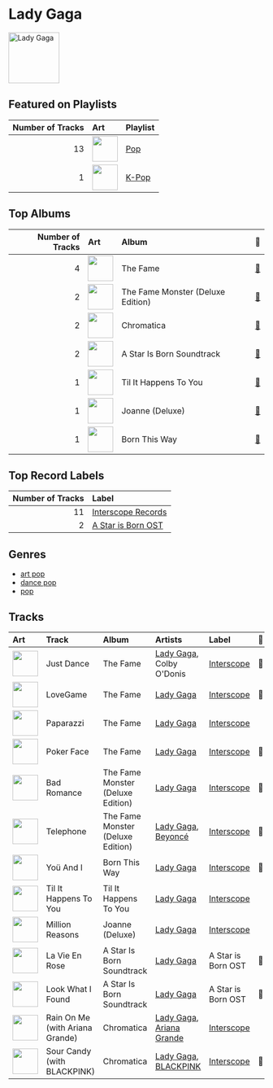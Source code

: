 
# Lady Gaga


<img src="https://i.scdn.co/image/ab6761610000e5ebc8d3d98a1bccbe71393dbfbf" alt="Lady Gaga" width="100" />

## Featured on Playlists
|   Number of Tracks | Art                                                                                                                                                                                                                         | Playlist                       |
|-------------------:|:----------------------------------------------------------------------------------------------------------------------------------------------------------------------------------------------------------------------------|:-------------------------------|
|                 13 | <img src="https://mosaic.scdn.co/640/ab67616d0000b27341aa6776dc15fbd71a2b4557ab67616d0000b273488df3d22b1f5c0ea15b686aab67616d0000b2739b9a3105ad4ffb91ad2e2798ab67616d0000b273d6ec808748fa5b0c2d3a6618" alt="" width="50" /> | [Pop](../playlists/pop.md)     |
|                  1 | <img src="https://mosaic.scdn.co/640/ab67616d0000b273505190077497c230422f2934ab67616d0000b2737dd8f95320e8ef08aa121dfeab67616d0000b2738164cd1a2e03b7ca2db9ff5eab67616d0000b273f7da7c0f322b7a1c95190d92" alt="" width="50" /> | [K-Pop](../playlists/k_pop.md) |
## Top Albums

|   Number of Tracks | Art                                                                                              | Album                             | 🔗                                                          |
|-------------------:|:-------------------------------------------------------------------------------------------------|:----------------------------------|:-----------------------------------------------------------|
|                  4 | <img src="https://i.scdn.co/image/ab67616d0000b273631810af03785dbad83f5c81" alt="" width="50" /> | The Fame                          | [🔗](https://open.spotify.com/album/1jpUMnKpRlng1OJN7LJauV) |
|                  2 | <img src="https://i.scdn.co/image/ab67616d0000b2735c9890c0456a3719eeecd8aa" alt="" width="50" /> | The Fame Monster (Deluxe Edition) | [🔗](https://open.spotify.com/album/6rePArBMb5nLWEaY9aQqL4) |
|                  2 | <img src="https://i.scdn.co/image/ab67616d0000b2736040effba89b9b00a6f6743a" alt="" width="50" /> | Chromatica                        | [🔗](https://open.spotify.com/album/05c49JgPmL4Uz2ZeqRx5SP) |
|                  2 | <img src="https://i.scdn.co/image/ab67616d0000b273e2d156fdc691f57900134342" alt="" width="50" /> | A Star Is Born Soundtrack         | [🔗](https://open.spotify.com/album/4sLtOBOzn4s3GDUv3c5oJD) |
|                  1 | <img src="https://i.scdn.co/image/ab67616d0000b273969438a8091085c2472a0766" alt="" width="50" /> | Til It Happens To You             | [🔗](https://open.spotify.com/album/00qjYaNSNpQCZHhCpAlH60) |
|                  1 | <img src="https://i.scdn.co/image/ab67616d0000b2738093238ec0c71ef7c95c8fb1" alt="" width="50" /> | Joanne (Deluxe)                   | [🔗](https://open.spotify.com/album/2ZUwFxlWo0gwTsvZ6L4Meh) |
|                  1 | <img src="https://i.scdn.co/image/ab67616d0000b2734ba15b951a5cff36133ca5bd" alt="" width="50" /> | Born This Way                     | [🔗](https://open.spotify.com/album/2KkMVsxymoNR7hRmBcMttd) |

## Top Record Labels

|   Number of Tracks | Label                                                 |
|-------------------:|:------------------------------------------------------|
|                 11 | [Interscope Records](../labels/interscope_records.md) |
|                  2 | [A Star is Born OST](../labels/a_star_is_born_ost.md) |

## Genres

- [art pop](../genres/art_pop.md)
- [dance pop](../genres/dance_pop.md)
- [pop](../genres/pop.md)

## Tracks

| Art                                                                                              | Track                           | Album                             | Artists                                                      | Label                                         | 💚   | 🔗                                                          |
|:-------------------------------------------------------------------------------------------------|:--------------------------------|:----------------------------------|:-------------------------------------------------------------|:----------------------------------------------|:----|:-----------------------------------------------------------|
| <img src="https://i.scdn.co/image/ab67616d0000b273631810af03785dbad83f5c81" alt="" width="50" /> | Just Dance                      | The Fame                          | [Lady Gaga](lady_gaga.md), Colby O'Donis                     | [Interscope](../labels/interscope_records.md) | 💚   | [🔗](https://open.spotify.com/track/2x7MyWybabEz6Y6wvHuwGE) |
| <img src="https://i.scdn.co/image/ab67616d0000b273631810af03785dbad83f5c81" alt="" width="50" /> | LoveGame                        | The Fame                          | [Lady Gaga](lady_gaga.md)                                    | [Interscope](../labels/interscope_records.md) | 💚   | [🔗](https://open.spotify.com/track/0TcJ7QWpggdSg8t0fHThHm) |
| <img src="https://i.scdn.co/image/ab67616d0000b273631810af03785dbad83f5c81" alt="" width="50" /> | Paparazzi                       | The Fame                          | [Lady Gaga](lady_gaga.md)                                    | [Interscope](../labels/interscope_records.md) |     | [🔗](https://open.spotify.com/track/7Hqig8kp32q2Ire3ECQvWM) |
| <img src="https://i.scdn.co/image/ab67616d0000b273631810af03785dbad83f5c81" alt="" width="50" /> | Poker Face                      | The Fame                          | [Lady Gaga](lady_gaga.md)                                    | [Interscope](../labels/interscope_records.md) | 💚   | [🔗](https://open.spotify.com/track/5R8dQOPq8haW94K7mgERlO) |
| <img src="https://i.scdn.co/image/ab67616d0000b2735c9890c0456a3719eeecd8aa" alt="" width="50" /> | Bad Romance                     | The Fame Monster (Deluxe Edition) | [Lady Gaga](lady_gaga.md)                                    | [Interscope](../labels/interscope_records.md) | 💚   | [🔗](https://open.spotify.com/track/0SiywuOBRcynK0uKGWdCnn) |
| <img src="https://i.scdn.co/image/ab67616d0000b2735c9890c0456a3719eeecd8aa" alt="" width="50" /> | Telephone                       | The Fame Monster (Deluxe Edition) | [Lady Gaga](lady_gaga.md), [Beyoncé](beyonc_.md)             | [Interscope](../labels/interscope_records.md) | 💚   | [🔗](https://open.spotify.com/track/4TCL0qqKyqsMZml0G3M9IM) |
| <img src="https://i.scdn.co/image/ab67616d0000b2734ba15b951a5cff36133ca5bd" alt="" width="50" /> | Yoü And I                       | Born This Way                     | [Lady Gaga](lady_gaga.md)                                    | [Interscope](../labels/interscope_records.md) | 💚   | [🔗](https://open.spotify.com/track/6rkAY9rk1NTFB94QxG3LJR) |
| <img src="https://i.scdn.co/image/ab67616d0000b273969438a8091085c2472a0766" alt="" width="50" /> | Til It Happens To You           | Til It Happens To You             | [Lady Gaga](lady_gaga.md)                                    | [Interscope](../labels/interscope_records.md) |     | [🔗](https://open.spotify.com/track/0bCCGLHflR08UVA6oJJc8I) |
| <img src="https://i.scdn.co/image/ab67616d0000b2738093238ec0c71ef7c95c8fb1" alt="" width="50" /> | Million Reasons                 | Joanne (Deluxe)                   | [Lady Gaga](lady_gaga.md)                                    | [Interscope](../labels/interscope_records.md) |     | [🔗](https://open.spotify.com/track/7dZ1Odmx9jWIweQSatnRqo) |
| <img src="https://i.scdn.co/image/ab67616d0000b273e2d156fdc691f57900134342" alt="" width="50" /> | La Vie En Rose                  | A Star Is Born Soundtrack         | [Lady Gaga](lady_gaga.md)                                    | A Star is Born OST                            | 💚   | [🔗](https://open.spotify.com/track/3WKnfkgwrARwElktHSU5Ik) |
| <img src="https://i.scdn.co/image/ab67616d0000b273e2d156fdc691f57900134342" alt="" width="50" /> | Look What I Found               | A Star Is Born Soundtrack         | [Lady Gaga](lady_gaga.md)                                    | A Star is Born OST                            | 💚   | [🔗](https://open.spotify.com/track/1l9G7M8gNyQsgOGWZGoQsT) |
| <img src="https://i.scdn.co/image/ab67616d0000b2736040effba89b9b00a6f6743a" alt="" width="50" /> | Rain On Me (with Ariana Grande) | Chromatica                        | [Lady Gaga](lady_gaga.md), [Ariana Grande](ariana_grande.md) | [Interscope](../labels/interscope_records.md) |     | [🔗](https://open.spotify.com/track/7ju97lgwC2rKQ6wwsf9no9) |
| <img src="https://i.scdn.co/image/ab67616d0000b2736040effba89b9b00a6f6743a" alt="" width="50" /> | Sour Candy (with BLACKPINK)     | Chromatica                        | [Lady Gaga](lady_gaga.md), [BLACKPINK](blackpink.md)         | [Interscope](../labels/interscope_records.md) | 💚   | [🔗](https://open.spotify.com/track/1IWNylpZ477gIVUDpJL66u) |